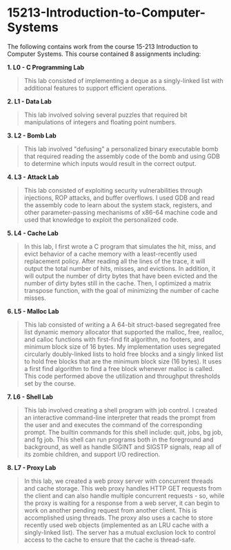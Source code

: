 # 15213-Introduction-to-Computer-Systems

The following contains work from the course 15-213 Introduction to Computer Systems. This course contained 8 assignments including:

__1. L0 - C Programming Lab__

  > This lab consisted of implementing a deque as a singly-linked list with additional features to support efficient operations.
  
__2. L1 - Data Lab__

  > This lab involved solving several puzzles that required bit manipulations of integers and floating point numbers.

__3. L2 - Bomb Lab__

  > This lab involved "defusing" a personalized binary executable bomb that required reading the assembly code of the bomb and using GDB to determine which inputs would result in the correct output.

__4. L3 - Attack Lab__

  > This lab consisted of exploiting security vulnerabilities through injections, ROP attacks, and buffer overflows. I used GDB and read the assembly code to learn about the system stack, registers, and other parameter-passing mechanisms of x86-64 machine code and used that knowledge to exploit the personalized code.

__5. L4 - Cache Lab__

  > In this lab, I first wrote a C program that simulates the hit, miss, and evict behavior of a cache memory with a least-recently used replacement policy. After reading all the lines of the trace, it will output the total number of hits, misses, and evictions. In addition, it will output the number of dirty bytes that have been evicted and the number of dirty bytes still in the cache. Then, I optimized a matrix transpose function, with the goal of minimizing the number of cache misses.

__6. L5 - Malloc Lab__

  > This lab consisted of writing a A 64-bit struct-based segregated free list dynamic memory allocator that supported the malloc, free, realloc, and calloc functions with first-find fit algorithm, no footers, and minimum block size of 16 bytes. My implementation uses segregated circularly doubly-linked lists to hold free blocks and a singly linked list to hold free blocks that are the minimum block size (16 bytes). It uses a first find algorithm to find a free block whenever malloc is called. This code performed above the utilization and throughput thresholds set by the course.

__7. L6 - Shell Lab__

  > This lab involved creating a shell program with job control. I created an interactive command-line interpreter that reads the prompt from the user and and executes the command of the corresponding prompt. The builtin commands for this shell include: quit, jobs, bg job, and fg job. This shell can run programs both in the foreground and background, as well as handle SIGINT and SIGSTP signals, reap all of its zombie children, and support I/O redirection.

__8. L7 - Proxy Lab__

  > In this lab, we created a web proxy server with concurrent threads and cache storage. This web proxy handles HTTP GET requests from the client and can also handle multiple concurrent requests - so, while the proxy is waiting for a response from a web server, it can begin to work on another pending request from another client. This is accomplished using threads. The proxy also uses a cache to store recently used web objects (implemented as an LRU cache with a singly-linked list). The server has a mutual exclusion lock to control access to the cache to ensure that the cache is thread-safe.
